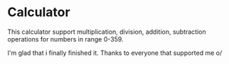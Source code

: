 # Calculator
This calculator support multiplication, division, addition, subtraction operations for numbers in range 0-359.

I'm glad that i finally finished it. Thanks to everyone that supported me o/

